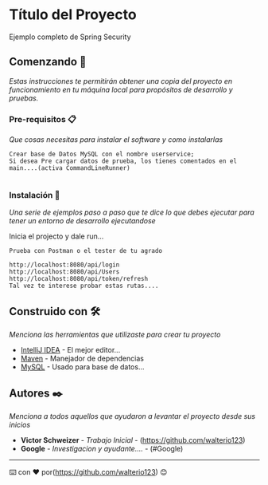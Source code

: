 # Título del Proyecto

Ejemplo completo de Spring Security

## Comenzando 🚀

_Estas instrucciones te permitirán obtener una copia del proyecto en funcionamiento en tu máquina local para propósitos de desarrollo y pruebas._



### Pre-requisitos 📋

_Que cosas necesitas para instalar el software y como instalarlas_

```
Crear base de Datos MySQL con el nombre userservice;
Si desea Pre cargar datos de prueba, los tienes comentados en el main....(activa CommandLineRunner)


```

### Instalación 🔧

_Una serie de ejemplos paso a paso que te dice lo que debes ejecutar para tener un entorno de desarrollo ejecutandose_

Inicia el projecto y dale run...

```
Prueba con Postman o el tester de tu agrado
```



```
http://localhost:8080/api/login
http://localhost:8080/api/Users
http://localhost:8080/api/token/refresh
Tal vez te interese probar estas rutas....
```


## Construido con 🛠️

_Menciona las herramientas que utilizaste para crear tu proyecto_

* [IntelliJ IDEA](www.jetbrains.com) - El mejor editor...
* [Maven](https://maven.apache.org/) - Manejador de dependencias
* [MySQL](https://www.mysql.com) - Usado para base de datos...




## Autores ✒️

_Menciona a todos aquellos que ayudaron a levantar el proyecto desde sus inicios_

* **Victor Schweizer** - *Trabajo Inicial* - (https://github.com/walterio123)
* **Google** - *Investigacion y ayudante....* - (#Google)



 






---
⌨️ con ❤️ por(https://github.com/walterio123) 😊
